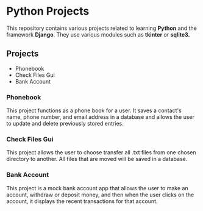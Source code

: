 # Python Projects
This repository contains various projects related to learning **Python** and the framework **Django**. They use various modules such as **tkinter** or **sqlite3.**

## Projects
* Phonebook
* Check Files Gui
* Bank Account

### Phonebook
This project functions as a phone book for a user. It saves a contact's name, phone number, and email address in a database and allows the user to update and delete previously stored entries.

### Check Files Gui
This project allows the user to choose transfer all .txt files from one chosen directory to another. All files that are moved will be saved in a database.

### Bank Account
This project is a mock bank account app that allows the user to make an account, withdraw or deposit money, and then when the user clicks on the account, it displays the recent transactions for that account.